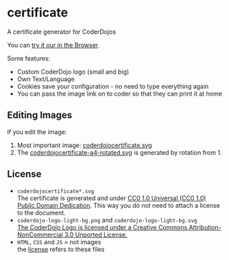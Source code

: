 # certificate
A certificate generator for CoderDojos

You can [try it our in the Browser][web].

Some features:
- Custom CoderDojo logo (small and big)
- Own Text/Language
- Cookies save your configuration - no need to type everything again
- You can pass the image link on to coder so that they can print it at home

Editing Images
--------------

If you edit the image:
1. Most important image: [coderdojocertificate.svg](coderdojocertificate.svg)
2. The [coderdojocertificate-a4-rotated.svg](coderdojocertificate-a4-rotated.svg) is generated by rotation from 1.

License
-------

- `coderdojocertificate*.svg`  
  The certificate is generated and under [ CC0 1.0 Universal (CC0 1.0) Public Domain Dedication](https://creativecommons.org/publicdomain/zero/1.0/). This way you do not need to attach a license to the document.
- `coderdojo-logo-light-bg.png` and `coderdojo-logo-light-bg.svg`  
  [The CoderDojo Logo is licensed under a Creative Commons Attribution-NonCommercial 3.0 Unported License.](http://creativecommons.org/licenses/by-nc/3.0/deed.en_US)
- `HTML`, `CSS` and `JS` = not images  
  the [license](LICENSE) refers to these files

[web]: https://coderdojopotsdam.github.io/certificate/


